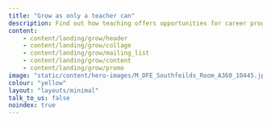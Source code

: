 ```yaml
---
title: "Grow as only a teacher can"
description: Find out how teaching offers opportunities for career progression, personal development and ways to increase your pay
content:
    - content/landing/grow/header
    - content/landing/grow/collage
    - content/landing/grow/mailing_list
    - content/landing/grow/content
    - content/landing/grow/promo
image: "static/content/hero-images/M_DFE_Southfeilds_Room_A360_10445.jpg"
colour: "yellow"
layout: "layouts/minimal"
talk_to_us: false
noindex: true
---
```

